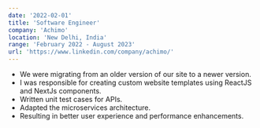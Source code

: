 ```yaml
---
date: '2022-02-01'
title: 'Software Engineer'
company: 'Achimo'
location: 'New Delhi, India'
range: 'February 2022 - August 2023'
url: 'https://www.linkedin.com/company/achimo/'
---
```


- We were migrating from an older version of our site to a newer version.
- I was responsible for creating custom website templates using ReactJS and NextJs components.
- Written unit test cases for APIs.
- Adapted the microservices architecture.
- Resulting in better user experience and performance enhancements.
